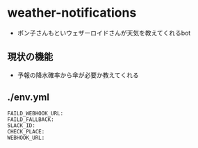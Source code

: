 # weather-notifications
  - ポン子さんもといウェザーロイドさんが天気を教えてくれるbot

## 現状の機能
  - 予報の降水確率から傘が必要か教えてくれる

## ./env.yml
```
FAILD_WEBHOOK_URL:
FAILD_FALLBACK:
SLACK_ID:
CHECK_PLACE:
WEBHOOK_URL:
```